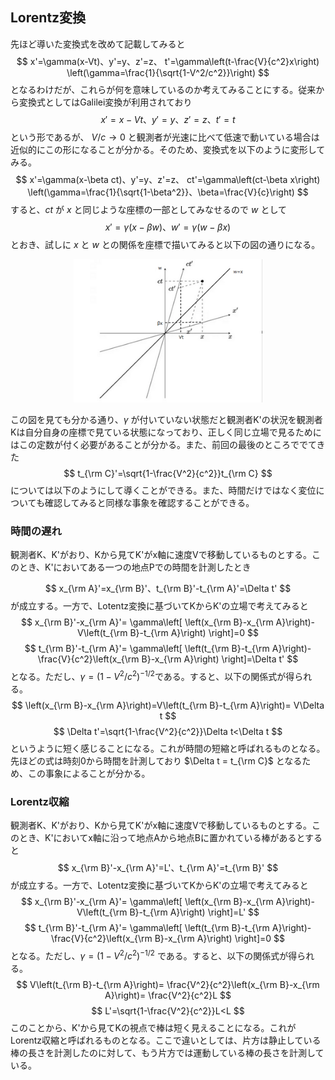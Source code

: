 
## Lorentz変換

先ほど導いた変換式を改めて記載してみると
$$
    x'=\gamma(x-Vt)、y'=y、z'=z、
    t'=\gamma\left(t-\frac{V}{c^2}x\right)　
    \left(\gamma=\frac{1}{\sqrt{1-V^2/c^2}}\right)
$$
となるわけだが、これらが何を意味しているのか考えてみることにする。従来から変換式としてはGalilei変換が利用されており
$$
    x'=x-Vt、y'=y、z'=z、t'=t
$$
という形であるが、 $V/c\to 0$ と観測者が光速に比べて低速で動いている場合は近似的にこの形になることが分かる。そのため、変換式を以下のように変形してみる。
$$
    x'=\gamma(x-\beta ct)、y'=y、z'=z、
    ct'=\gamma\left(ct-\beta x\right)　
    \left(\gamma=\frac{1}{\sqrt{1-\beta^2}}、\beta=\frac{V}{c}\right)
$$
すると、$ct$ が $x$ と同じような座標の一部としてみなせるので $w$ として
$$
    x'=\gamma(x-\beta w)、w'=\gamma\left(w-\beta x\right)
$$
とおき、試しに $x$ と $w$ との関係を座標で描いてみると以下の図の通りになる。

<p align="center">
    <img width="60%" src="images/minkofsky.png">
</p>

この図を見ても分かる通り、$\gamma$ が付いていない状態だと観測者K'の状況を観測者Kは自分自身の座標で見ている状態になっており、正しく同じ立場で見るためにはこの定数が付く必要があることが分かる。また、前回の最後のところででてきた
$$
    t_{\rm C}'=\sqrt{1-\frac{V^2}{c^2}}t_{\rm C}
$$
については以下のようにして導くことができる。また、時間だけではなく変位についても確認してみると同様な事象を確認することができる。

### 時間の遅れ

観測者K、K'がおり、Kから見てK'がx軸に速度Vで移動しているものとする。このとき、K'においてある一つの地点Pでの時間を計測したとき

$$
    x_{\rm A}'=x_{\rm B}'、t_{\rm B}'-t_{\rm A}'=\Delta t'
$$
が成立する。一方で、Lotentz変換に基づいてKからK'の立場で考えてみると
$$
    x_{\rm B}'-x_{\rm A}'=
    \gamma\left[
        \left(x_{\rm B}-x_{\rm A}\right)-V\left(t_{\rm B}-t_{\rm A}\right)
    \right]=0
$$
$$
    t_{\rm B}'-t_{\rm A}'=
    \gamma\left[
        \left(t_{\rm B}-t_{\rm A}\right)-
        \frac{V}{c^2}\left(x_{\rm B}-x_{\rm A}\right)
    \right]=\Delta t'
$$
となる。ただし、$\gamma=\left(1-V^2/c^2\right)^{-1/2}$である。すると、以下の関係式が得られる。
$$
    \left(x_{\rm B}-x_{\rm A}\right)=V\left(t_{\rm B}-t_{\rm A}\right)=
    V\Delta t
$$
$$
    \Delta t'=\sqrt{1-\frac{V^2}{c^2}}\Delta t<\Delta t
$$
というように短く感じることになる。これが時間の短縮と呼ばれるものとなる。
先ほどの式は時刻0から時間を計測しており $\Delta t = t_{\rm C}$ となるため、この事象によることが分かる。

### Lorentz収縮

観測者K、K'がおり、Kから見てK'がx軸に速度Vで移動しているものとする。このとき、K'においてx軸に沿って地点Aから地点Bに置かれている棒があるとすると
$$
    x_{\rm B}'-x_{\rm A}'=L'、t_{\rm A}'=t_{\rm B}'
$$
が成立する。一方で、Lotentz変換に基づいてKからK'の立場で考えてみると
$$
    x_{\rm B}'-x_{\rm A}'=
    \gamma\left[
        \left(x_{\rm B}-x_{\rm A}\right)-V\left(t_{\rm B}-t_{\rm A}\right)
    \right]=L'
$$
$$
    t_{\rm B}'-t_{\rm A}'=
    \gamma\left[
        \left(t_{\rm B}-t_{\rm A}\right)-
        \frac{V}{c^2}\left(x_{\rm B}-x_{\rm A}\right)
    \right]=0
$$
となる。ただし、$\gamma=\left(1-V^2/c^2\right)^{-1/2}$ である。すると、以下の関係式が得られる。
$$
    V\left(t_{\rm B}-t_{\rm A}\right)=
    \frac{V^2}{c^2}\left(x_{\rm B}-x_{\rm A}\right)=
    \frac{V^2}{c^2}L
$$
$$
    L'=\sqrt{1-\frac{V^2}{c^2}}L<L
$$
このことから、K'から見てKの視点で棒は短く見えることになる。これがLorentz収縮と呼ばれるものとなる。ここで違いとしては、片方は静止している棒の長さを計測したのに対して、もう片方では運動している棒の長さを計測している。
